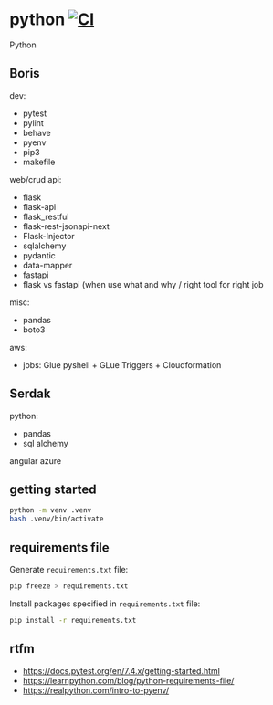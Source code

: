 # python [![CI](https://github.com/daggerok/python/actions/workflows/ci.yml/badge.svg)](https://github.com/daggerok/python/actions/workflows/ci.yml)
Python

## Boris

dev:
* pytest
* pylint
* behave
* pyenv
* pip3
* makefile

web/crud api:
* flask
* flask-api
* flask_restful
* flask-rest-jsonapi-next
* Flask-Injector
* sqlalchemy
* pydantic
* data-mapper
* fastapi
* flask vs fastapi (when use what and why / right tool for right job

misc:
* pandas
* boto3

aws:
* jobs: Glue pyshell + GLue Triggers + Cloudformation

## Serdak

python:
* pandas
* sql alchemy

angular
azure

## getting started

```bash
python -m venv .venv
bash .venv/bin/activate
```

## requirements file

Generate `requirements.txt` file:

```bash
pip freeze > requirements.txt
```

Install packages specified in `requirements.txt` file:

```bash
pip install -r requirements.txt
```

## rtfm
* https://docs.pytest.org/en/7.4.x/getting-started.html
* https://learnpython.com/blog/python-requirements-file/
* https://realpython.com/intro-to-pyenv/
